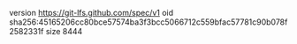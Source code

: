 version https://git-lfs.github.com/spec/v1
oid sha256:45165206cc80bce57574ba3f3bcc5066712c559bfac57781c90b078f2582331f
size 8444

